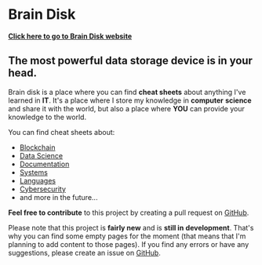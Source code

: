# Brain Disk

[**Click here to go to Brain Disk website**](https://opixelum.gitbook.io/brain-disk)

## **The most powerful data storage device is in your head.**

Brain disk is a place where you can find **cheat sheets** about anything I've
learned in **IT**. It's a place where I store my knowledge in **computer**
**science** and share it with the world, but also a place where **YOU** can
provide your knowledge to the world.

You can find cheat sheets about:

- [Blockchain](docs/blockchain)
- [Data Science](docs/data-science)
- [Documentation](docs/documentation)
- [Systems](docs/systems)
- [Languages](docs/languages)
- [Cybersecurity](docs/cybersecurity)
- and more in the future...

**Feel free to contribute** to this project by creating a pull request on
[GitHub](https://github.com/opixelum/brain-disk).

Please note that this project is **fairly new** and is **still in**
**development**. That's why you can find some empty pages for the moment (that
means that I'm planning to add content to those pages). If you find any errors
or have any suggestions, please create an issue on
[GitHub](https://github.com/opixelum/brain-disk/issues/new).
